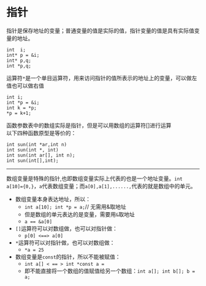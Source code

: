 # 指针  
指针是保存地址的变量；普通变量的值是实际的值，指针变量的值是具有实际值变量的地址。  
```
int  i;
int* p = &i;
int* p,q;
int *p,q;
```
运算符`*`是一个单目运算符，用来访问指针的值所表示的地址上的变量，可以做左值也可以做右值
```
int i;
int *p = &i;
int k = *p;
*p = k+1;
```

函数参数表中的数组实际是指针，但是可以用数组的运算符[]进行运算  
以下四种函数原型是等价的：
```
int sun(int *ar,int n)
int sun(int *, int)
int sun(int ar[], int n);
int sun(int[],int);
```
--------------------------------------
数组变量是特殊的指针,也即数组变量实际上代表的也是一个地址变量。`int a[10]={0,}`，`a`代表数组变量；而`a[0],a[1],......,`代表的就是数组中的单元。
* 数组变量本身表达地址，所以：  
  * ` int a[10]; int *p = a; `// 无需用&取地址
  * 但是数组的单元表达的是变量，需要用`&`取地址
  * `a == &a[0]`
* `[]`运算符可以对数组做，也可以对指针做：
  *   `p[0] <==> a[0]`
* `*`运算符可以对指针做，也可以对数组做：
  *  `*a = 25`
* 数组变量是`const`的指针，所以不能被赋值：
  * `int a[] < == > int *const a =`
  *  即不能直接将一个数组的值赋值给另一个数组：`int a[]; int b[]; b = a;`
